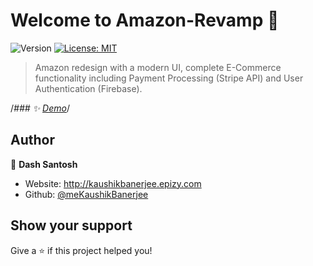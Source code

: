 # Welcome to Amazon-Revamp 👋

<p>
  <img alt="Version" src="https://img.shields.io/badge/version-0.1.0-blue.svg?cacheSeconds=2592000" />
  <a href="#" target="_blank">
    <img alt="License: MIT" src="https://img.shields.io/badge/License-MIT-yellow.svg" />
  </a>
</p>

> Amazon redesign with a modern UI, complete E-Commerce functionality including Payment Processing (Stripe API) and User Authentication (Firebase).

/*### ✨ [Demo](https://amazon-ish.vercel.app)*/

## Author

👤 **Dash Santosh**

- Website: http://kaushikbanerjee.epizy.com
- Github: [@meKaushikBanerjee](https://github.com/meKaushikBanerjee)

## Show your support

Give a ⭐️ if this project helped you!
